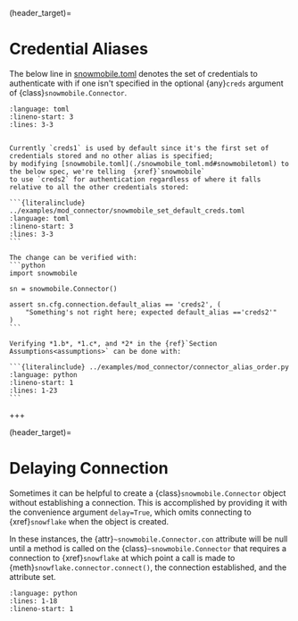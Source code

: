 (header_target)=
# Credential Aliases

The below line in [snowmobile.toml](./snowmobile_toml.md#snowmobiletoml) denotes the set of credentials to authenticate with if one isn't
specified in the optional {any}`creds` argument of {class}`snowmobile.Connector`.

```{literalinclude} ../../snowmobile/core/pkg_data/snowmobile_TEMPLATE.toml
:language: toml
:lineno-start: 3
:lines: 3-3
```

````{tabbed} Setting Default Credentials
 
Currently `creds1` is used by default since it's the first set of credentials stored and no other alias is specified;
by modifying [snowmobile.toml](./snowmobile_toml.md#snowmobiletoml) to the below spec, we're telling  {xref}`snowmobile` 
to use `creds2` for authentication regardless of where it falls relative to all the other credentials stored:

```{literalinclude} ../examples/mod_connector/snowmobile_set_default_creds.toml
:language: toml
:lineno-start: 3
:lines: 3-3
```

The change can be verified with:
```python
import snowmobile

sn = snowmobile.Connector()

assert sn.cfg.connection.default_alias == 'creds2', (
    "Something's not right here; expected default_alias =='creds2'"
)
```

````

````{tabbed} Issues: First Verify Assumptions
Verifying *1.b*, *1.c*, and *2* in the {ref}`Section Assumptions<assumptions>` can be done with:

```{literalinclude} ../examples/mod_connector/connector_alias_order.py
:language: python
:lineno-start: 1
:lines: 1-23
```
````

+++

(header_target)=
# Delaying Connection

Sometimes it can be helpful to create a {class}`snowmobile.Connector` object without establishing a connection. This is
accomplished by providing it with the convenience argument `delay=True`, which omits connecting to {xref}`snowflake` 
when the object is created.

In these instances, the {attr}`~snowmobile.Connector.con` attribute will be null until a method is called on the 
{class}`~snowmobile.Connector` that requires a connection to {xref}`snowflake` at which point a call is made to
{meth}`snowflake.connector.connect()`, the connection established, and the attribute set.

```{literalinclude} ../examples/mod_connector/connector_delayed.py
:language: python
:lines: 1-18
:lineno-start: 1
```
